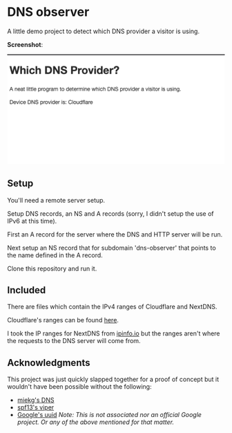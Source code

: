 # DNS observer

A little demo project to detect which DNS provider a visitor is using.

**Screenshot**:

![screenshot](screenshot.png)

## Setup

You'll need a remote server setup.

Setup DNS records, an NS and A records (sorry, I didn't setup the use of IPv6 at this time).

First an A record for the server where the DNS and HTTP server will be run.

Next setup an NS record that for subdomain 'dns-observer' that points to 
the name defined in the A record.

Clone this repository and run it.


## Included

There are files which contain the IPv4 ranges of Cloudflare and NextDNS.

Cloudflare's ranges can be found [here](https://www.cloudflare.com/ips/).

I took the IP ranges for NextDNS from [ipinfo.io](https://ipinfo.io/AS34939) 
but the ranges aren't where the requests to the DNS server will come from.


## Acknowledgments

This project was just quickly slapped together for a proof of concept but 
it wouldn't have been possible without the following:

 * [miekg's DNS](https://github.com/miekg/dns)
 * [spf13's viper](https://github.com/spf13/viper)
 * [Google's uuid](https://github.com/google/uuid)
*Note: This is not associated nor an official Google project. Or any of the above mentioned for that matter.*